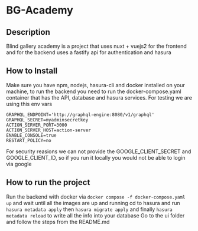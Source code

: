# BG-Academy

## Description
Blind gallery academy is a project that uses nuxt + vuejs2 for the frontend and for the backend uses a fastify api for authentication and hasura

## How to Install
Make sure you have npm, nodejs, hasura-cli and docker installed on your machine, to run the backend you need to run the docker-compose.yaml container that has the API, database and hasura services.
For testing we are using this env vars
```
GRAPHQL_ENDPOINT='http://graphql-engine:8080/v1/graphql'
GRAPHQL_SECRET=myadminsecretkey
ACTION_SERVER_PORT=3000
ACTION_SERVER_HOST=action-server                    
ENABLE_CONSOLE=true                                 
RESTART_POLICY=no
```
For security reasions we can not provide the GOOGLE_CLIENT_SECRET and GOOGLE_CLIENT_ID, so if you run it locally you would not be able to login via google

## How to run the project

Run the backend with docker via `docker compose -f docker-compose.yaml up` and wait until all the images are up and running
cd to hasura and run `hasura metadata apply` then `hasura migrate apply` and finally `hasura metadata reload` to write all the info into your database
Go to the ui folder and follow the steps from the README.md
